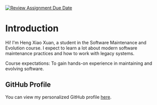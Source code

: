 [![Review Assignment Due Date](https://classroom.github.com/assets/deadline-readme-button-22041afd0340ce965d47ae6ef1cefeee28c7c493a6346c4f15d667ab976d596c.svg)](https://classroom.github.com/a/LQr4ft17)
# Introduction
Hi! I'm Heng Xiao Xuan, a student in the Software Maintenance and Evolution course.
I expect to learn a lot about modern software maintenance practices and how to work with legacy systems.

Course expectations: To gain hands-on experience in maintaining and evolving software.

## GitHub Profile
You can view my personalized GitHub profile [here](https://github.com/heng003).

